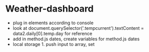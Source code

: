 # Weather-dashboard

- plug in elements according to console
- look at document.querySelector('.tempcurrent').textContent = data2.daily[0].temp.day for reference
- add in method.js dates, create variables for method.js dates
- local storage 1. push input to array, set 